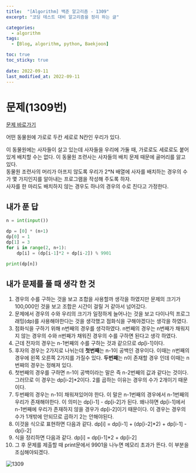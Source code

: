 ```yaml
---
title:  "[Algorithm] 백준 알고리즘 - 1309"
excerpt: "코딩 테스트 대비 알고리즘을 정리 하는 글"

categories:
  - algorithm
tags:
  - [Blog, algorithm, python, Baekjoon]

toc: true
toc_sticky: true
 
date: 2022-09-11
last_modified_at: 2022-09-11
---
```


# 문제(1309번)

[문제 바로가기](https://www.acmicpc.net/problem/1309)

어떤 동물원에 가로로 두칸 세로로 N칸인  우리가 있다.

이 동물원에는 사자들이 살고 있는데 사자들을 우리에 가둘 때, 가로로도 세로로도 붙어 있게 배치할 수는 없다. 이 동물원 조련사는 사자들의 배치 문제 때문에 골머리를 앓고 있다.  
동물원 조련사의 머리가 아프지 않도록 우리가 2*N 배열에 사자를 배치하는 경우의 수가 몇 가지인지를 알아내는 프로그램을 작성해 주도록 하자.  
사자를 한 마리도 배치하지 않는 경우도 하나의 경우의 수로 친다고 가정한다.

## 내가 푼 답
```python
n = int(input())

dp = [0] * (n+1)
dp[0] = 1
dp[1] = 3
for i in range(2, n+1):
    dp[i] = (dp[i-1]*2 + dp[i-2]) % 9901
        
print(dp[n])
```

## 내가 문제를 풀 때 생각 한 것
1. 경우의 수를 구하는 것을 보고 조합을 사용할까 생각을 하였지만 문제의 크기가 100,000인 것을 보고 조합은 시간이 걸릴 거 같아서 넘어갔다.
2. 문제에서 경우의 수와 우리의 크기가 일정하게 늘어나는 것을 보고 다이나믹 프로그래밍(dp)를 사용해야한다는 것을 생각했고 점화식을 구해야겠다는 생각을 하였다. 
3. 점화식을 구하기 위해 n번째의 경우를 생각하였다. n번째의 경우는 n번째가 채워지지 않는 경우의 수와 n번째가 채워진 경우의 수를 구하면 된다고 생각 하였다.
4. 근데 전자의 경우는 n-1번째의 수를 구하는 것과 같으므로 dp[i-1]이다.
5. 후자의 경우는 2가지로 나뉘는데 **첫번째**는 n-1이 공백인 경우이다. 이때는 n번째의 경우에 왼쪽 오른쪽 2가지를 가질수 있다. **두번째**는 n이 존재할 경우 인데 이때는 n번쨔의 경우는 정해져 있다. 
6. 첫번째의 경우를 구하면 n-1이 공백이라는 말은 즉 n-2번째의 값과 같다는 것이다. 그러므로 이 경우는 dp[i-2]*2이다. 2를 곱하는 이유는 경우의 수가 2개이기 때문이다.
7. 두번째의 경우는 n-1이 채워져있어야 한다. 이 말은 n-1번째의 경우에서 n-1번째의 우리가 존재해야한다. 이 의미는 dp[i-1] - dp[i-2]가 된다. 왜나햐면 dp[i-1]에서 n-1번째에 우리가 존재하지 않을 경우가 dp[i-2]이기 때문이다. 이 경우는 경우의 수가 1개밖에 안되므로 곱하기 2는 안해야된다.
8. 이것을 식으로 표현하면 다음과 같다. dp[i] = dp[i-1] + (dp[i-2]*2) + dp[i-1] - dp[i-2]
9. 식을 정리하면 다음과 같다. dp[i] = dp[i-1]*2 + dp[i-2]
10. 그 후 문제를 제출할 때 print문에서 9901을 나누면 메모리 초과가 뜬다. 이 부분을 조심해야되겠다.

![1309](https://user-images.githubusercontent.com/91014308/189523051-de3492e7-fdac-4c99-843d-b2cfd1490414.jpg)
